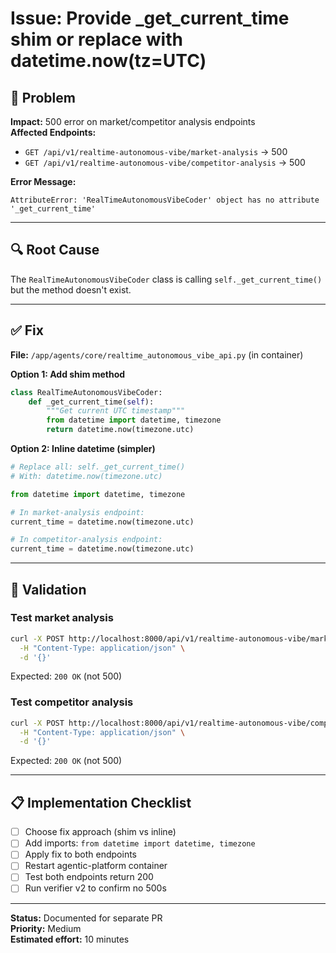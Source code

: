 # Issue: Provide _get_current_time shim or replace with datetime.now(tz=UTC)

## 🐛 Problem

**Impact:** 500 error on market/competitor analysis endpoints  
**Affected Endpoints:**
- `GET /api/v1/realtime-autonomous-vibe/market-analysis` → 500
- `GET /api/v1/realtime-autonomous-vibe/competitor-analysis` → 500

**Error Message:**
```
AttributeError: 'RealTimeAutonomousVibeCoder' object has no attribute '_get_current_time'
```

---

## 🔍 Root Cause

The `RealTimeAutonomousVibeCoder` class is calling `self._get_current_time()` but the method doesn't exist.

---

## ✅ Fix

**File:** `/app/agents/core/realtime_autonomous_vibe_api.py` (in container)

**Option 1: Add shim method**
```python
class RealTimeAutonomousVibeCoder:
    def _get_current_time(self):
        """Get current UTC timestamp"""
        from datetime import datetime, timezone
        return datetime.now(timezone.utc)
```

**Option 2: Inline datetime (simpler)**
```python
# Replace all: self._get_current_time()
# With: datetime.now(timezone.utc)

from datetime import datetime, timezone

# In market-analysis endpoint:
current_time = datetime.now(timezone.utc)

# In competitor-analysis endpoint:
current_time = datetime.now(timezone.utc)
```

---

## 🧪 Validation

### Test market analysis
```bash
curl -X POST http://localhost:8000/api/v1/realtime-autonomous-vibe/market-analysis \
  -H "Content-Type: application/json" \
  -d '{}'
```
Expected: `200 OK` (not 500)

### Test competitor analysis
```bash
curl -X POST http://localhost:8000/api/v1/realtime-autonomous-vibe/competitor-analysis \
  -H "Content-Type: application/json" \
  -d '{}'
```
Expected: `200 OK` (not 500)

---

## 📋 Implementation Checklist

- [ ] Choose fix approach (shim vs inline)
- [ ] Add imports: `from datetime import datetime, timezone`
- [ ] Apply fix to both endpoints
- [ ] Restart agentic-platform container
- [ ] Test both endpoints return 200
- [ ] Run verifier v2 to confirm no 500s

---

**Status:** Documented for separate PR  
**Priority:** Medium  
**Estimated effort:** 10 minutes

